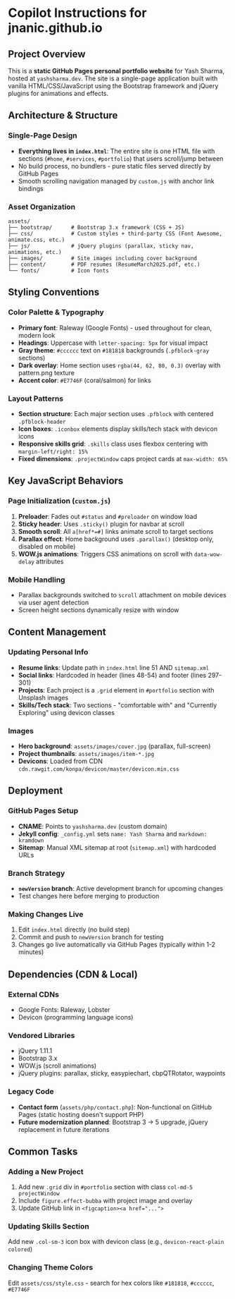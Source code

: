 # Copilot Instructions for jnanic.github.io

## Project Overview
This is a **static GitHub Pages personal portfolio website** for Yash Sharma, hosted at `yashsharma.dev`. The site is a single-page application built with vanilla HTML/CSS/JavaScript using the Bootstrap framework and jQuery plugins for animations and effects.

## Architecture & Structure

### Single-Page Design
- **Everything lives in `index.html`**: The entire site is one HTML file with sections (`#home`, `#services`, `#portfolio`) that users scroll/jump between
- No build process, no bundlers - pure static files served directly by GitHub Pages
- Smooth scrolling navigation managed by `custom.js` with anchor link bindings

### Asset Organization
```
assets/
├── bootstrap/      # Bootstrap 3.x framework (CSS + JS)
├── css/            # Custom styles + third-party CSS (Font Awesome, animate.css, etc.)
├── js/             # jQuery plugins (parallax, sticky nav, animations, etc.)
├── images/         # Site images including cover background
├── content/        # PDF resumes (ResumeMarch2025.pdf, etc.)
└── fonts/          # Icon fonts
```

## Styling Conventions

### Color Palette & Typography
- **Primary font**: Raleway (Google Fonts) - used throughout for clean, modern look
- **Headings**: Uppercase with `letter-spacing: 5px` for visual impact
- **Gray theme**: `#cccccc` text on `#181818` backgrounds (`.pfblock-gray` sections)
- **Dark overlay**: Home section uses `rgba(44, 62, 80, 0.3)` overlay with pattern.png texture
- **Accent color**: `#E7746F` (coral/salmon) for links

### Layout Patterns
- **Section structure**: Each major section uses `.pfblock` with centered `.pfblock-header`
- **Icon boxes**: `.iconbox` elements display skills/tech stack with devicon icons
- **Responsive skills grid**: `.skills` class uses flexbox centering with `margin-left/right: 15%`
- **Fixed dimensions**: `.projectWindow` caps project cards at `max-width: 65%`

## Key JavaScript Behaviors

### Page Initialization (`custom.js`)
1. **Preloader**: Fades out `#status` and `#preloader` on window load
2. **Sticky header**: Uses `.sticky()` plugin for navbar at scroll
3. **Smooth scroll**: All `a[href*=#]` links animate scroll to target sections
4. **Parallax effect**: Home background uses `.parallax()` (desktop only, disabled on mobile)
5. **WOW.js animations**: Triggers CSS animations on scroll with `data-wow-delay` attributes

### Mobile Handling
- Parallax backgrounds switched to `scroll` attachment on mobile devices via user agent detection
- Screen height sections dynamically resize with window

## Content Management

### Updating Personal Info
- **Resume links**: Update path in `index.html` line 51 AND `sitemap.xml`
- **Social links**: Hardcoded in header (lines 48-54) and footer (lines 297-301)
- **Projects**: Each project is a `.grid` element in `#portfolio` section with Unsplash images
- **Skills/Tech stack**: Two sections - "comfortable with" and "Currently Exploring" using devicon classes

### Images
- **Hero background**: `assets/images/cover.jpg` (parallax, full-screen)
- **Project thumbnails**: `assets/images/item-*.jpg` 
- **Devicons**: Loaded from CDN `cdn.rawgit.com/konpa/devicon/master/devicon.min.css`

## Deployment

### GitHub Pages Setup
- **CNAME**: Points to `yashsharma.dev` (custom domain)
- **Jekyll config**: `_config.yml` sets `name: Yash Sharma` and `markdown: kramdown`
- **Sitemap**: Manual XML sitemap at root (`sitemap.xml`) with hardcoded URLs

### Branch Strategy
- **`newVersion` branch**: Active development branch for upcoming changes
- Test changes here before merging to production

### Making Changes Live
1. Edit `index.html` directly (no build step)
2. Commit and push to `newVersion` branch for testing
3. Changes go live automatically via GitHub Pages (typically within 1-2 minutes)

## Dependencies (CDN & Local)

### External CDNs
- Google Fonts: Raleway, Lobster
- Devicon (programming language icons)

### Vendored Libraries
- jQuery 1.11.1
- Bootstrap 3.x
- WOW.js (scroll animations)
- jQuery plugins: parallax, sticky, easypiechart, cbpQTRotator, waypoints

### Legacy Code
- **Contact form** (`assets/php/contact.php`): Non-functional on GitHub Pages (static hosting doesn't support PHP)
- **Future modernization planned**: Bootstrap 3 → 5 upgrade, jQuery replacement in future iterations

## Common Tasks

### Adding a New Project
1. Add new `.grid` div in `#portfolio` section with class `col-md-5 projectWindow`
2. Include `figure.effect-bubba` with project image and overlay
3. Update GitHub link in `<figcaption><a href="...">`

### Updating Skills Section
Add new `.col-sm-3` icon box with devicon class (e.g., `devicon-react-plain colored`)

### Changing Theme Colors
Edit `assets/css/style.css` - search for hex colors like `#181818`, `#cccccc`, `#E7746F`
